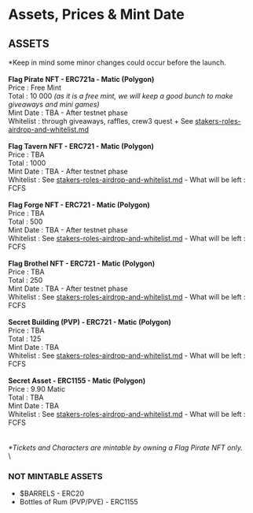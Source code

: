 # Assets, Prices & Mint Date

## ASSETS

\*Keep in mind some minor changes could occur before the launch.\
\
**Flag Pirate NFT - ERC721a - Matic (Polygon)**\
Price :  Free Mint\
Total : 10 000 _(as it is a free mint, we will keep a good bunch to make giveaways and mini games)_\
Mint Date : TBA - After testnet phase\
Whitelist : through giveaways, raffles, crew3 quest + See [stakers-roles-airdrop-and-whitelist.md](stakers-roles-airdrop-and-whitelist.md "mention")  \
\
**Flag Tavern NFT - ERC721 - Matic (Polygon)**\
Price : TBA \
Total : 1000\
Mint Date : TBA - After testnet phase\
Whitelist : See [stakers-roles-airdrop-and-whitelist.md](stakers-roles-airdrop-and-whitelist.md "mention") - What will be left : FCFS \
\
**Flag Forge NFT - ERC721 - Matic (Polygon)**\
Price : TBA\
Total : 500\
Mint Date : TBA - After testnet phase\
Whitelist : See [stakers-roles-airdrop-and-whitelist.md](stakers-roles-airdrop-and-whitelist.md "mention") - What will be left : FCFS\
\
**Flag Brothel NFT - ERC721 - Matic (Polygon)**\
Price : TBA \
Total : 250\
Mint Date : TBA - After testnet phase\
Whitelist : See [stakers-roles-airdrop-and-whitelist.md](stakers-roles-airdrop-and-whitelist.md "mention") - What will be left : FCFS \
\
**Secret Building (PVP) - ERC721 - Matic (Polygon)**\
Price : TBA\
Total : 125\
Mint Date : TBA\
Whitelist : See [stakers-roles-airdrop-and-whitelist.md](stakers-roles-airdrop-and-whitelist.md "mention") - What will be left : FCFS \
\
**Secret Asset - ERC1155 - Matic (Polygon)**\
Price : 9.90 Matic\
Total : TBA\
Mint Date : TBA\
Whitelist : See [stakers-roles-airdrop-and-whitelist.md](stakers-roles-airdrop-and-whitelist.md "mention") - What will be left : FCFS \
\
\
_\*Tickets and Characters are mintable by owning a Flag Pirate NFT only._ \
\


### **NOT MINTABLE ASSETS**

* $BARRELS - ERC20
* Bottles of Rum (PVP/PVE) - ERC1155
